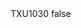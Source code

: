 <?xml version="1.0" encoding="UTF-8"?>
<CustomMetadata xmlns="http://soap.sforce.com/2006/04/metadata">
    <label>TXU1030</label>
    <protected>false</protected>
</CustomMetadata>
